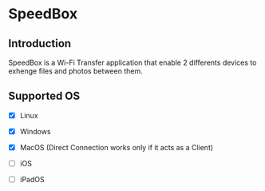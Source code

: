 # SpeedBox

## Introduction 

SpeedBox is a Wi-Fi Transfer application that enable 2 differents devices to exhenge files and photos between them.

## Supported OS
- [x] Linux
- [x] Windows
- [x] MacOS (Direct Connection works only if it acts as a Client)
- [ ] iOS
- [ ] iPadOS

